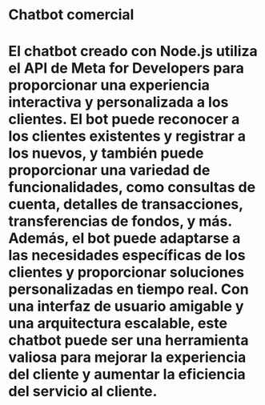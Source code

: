 # Chatbot comercial
# El chatbot creado con Node.js utiliza el API de Meta for Developers para proporcionar una experiencia interactiva y personalizada a los clientes. El bot puede reconocer a los clientes existentes y registrar a los nuevos, y también puede proporcionar una variedad de funcionalidades, como consultas de cuenta, detalles de transacciones, transferencias de fondos, y más. Además, el bot puede adaptarse a las necesidades específicas de los clientes y proporcionar soluciones personalizadas en tiempo real. Con una interfaz de usuario amigable y una arquitectura escalable, este chatbot puede ser una herramienta valiosa para mejorar la experiencia del cliente y aumentar la eficiencia del servicio al cliente.
